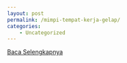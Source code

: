 ```yaml
---
layout: post
permalink: /mimpi-tempat-kerja-gelap/
categories:
    - Uncategorized
---
```


[Baca Selengkapnya](/05)